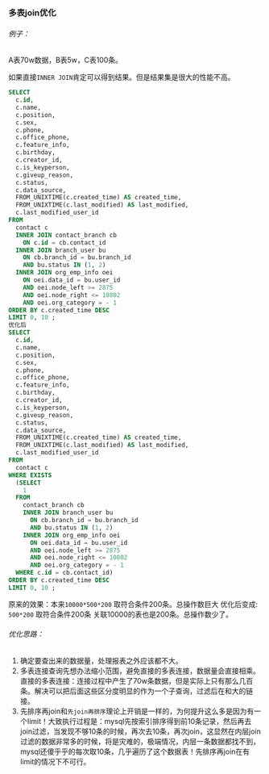 ### 多表join优化

###### 例子：

A表70w数据，B表5w，C表100条。

如果直接`INNER JOIN`肯定可以得到结果。但是结果集是很大的性能不高。

```sql
SELECT 
  c.id,
  c.name,
  c.position,
  c.sex,
  c.phone,
  c.office_phone,
  c.feature_info,
  c.birthday,
  c.creator_id,
  c.is_keyperson,
  c.giveup_reason,
  c.status,
  c.data_source,
  FROM_UNIXTIME(c.created_time) AS created_time,
  FROM_UNIXTIME(c.last_modified) AS last_modified,
  c.last_modified_user_id 
FROM
  contact c 
  INNER JOIN contact_branch cb 
    ON c.id = cb.contact_id 
  INNER JOIN branch_user bu 
    ON cb.branch_id = bu.branch_id 
    AND bu.status IN (1, 2) 
  INNER JOIN org_emp_info oei 
    ON oei.data_id = bu.user_id 
    AND oei.node_left >= 2875 
    AND oei.node_right <= 10802 
    AND oei.org_category = - 1 
ORDER BY c.created_time DESC 
LIMIT 0, 10 ;
优化后
SELECT 
  c.id,
  c.name,
  c.position,
  c.sex,
  c.phone,
  c.office_phone,
  c.feature_info,
  c.birthday,
  c.creator_id,
  c.is_keyperson,
  c.giveup_reason,
  c.status,
  c.data_source,
  FROM_UNIXTIME(c.created_time) AS created_time,
  FROM_UNIXTIME(c.last_modified) AS last_modified,
  c.last_modified_user_id 
FROM
  contact c 
WHERE EXISTS 
  (SELECT 
    1 
  FROM
    contact_branch cb 
    INNER JOIN branch_user bu 
      ON cb.branch_id = bu.branch_id 
      AND bu.status IN (1, 2) 
    INNER JOIN org_emp_info oei 
      ON oei.data_id = bu.user_id 
      AND oei.node_left >= 2875 
      AND oei.node_right <= 10802 
      AND oei.org_category = - 1 
  WHERE c.id = cb.contact_id) 
ORDER BY c.created_time DESC 
LIMIT 0, 10 ;
```

原来的效果：本来`10000*500*200` 取符合条件200条。总操作数巨大
优化后变成: `500*200` 取符合条件200条 关联10000的表也是200条。总操作数少了。

###### 优化思路：

1. 确定要查出来的数据量，处理报表之外应该都不大。
2. 多表连接查询先想办法缩小范围，避免直接的多表连接，数据量会直接相乘。直接的多表连接：连接过程中产生了70w条数据，但是实际上只有那么几百条。解决可以把后面这些区分度明显的作为一个子查询，过滤后在和大的链接。
3. 先排序再join和`先join再排序`理论上开销是一样的，为何提升这么多是因为有一个limit！大致执行过程是：mysql先按索引排序得到前10条记录，然后再去join过滤，当发现不够10条的时候，再次去10条，再次join，这显然在内层join过滤的数据非常多的时候，将是灾难的，极端情况，内层一条数据都找不到，mysql还傻乎乎的每次取10条，几乎遍历了这个数据表！先排序再join在有limit的情况下不可行。



